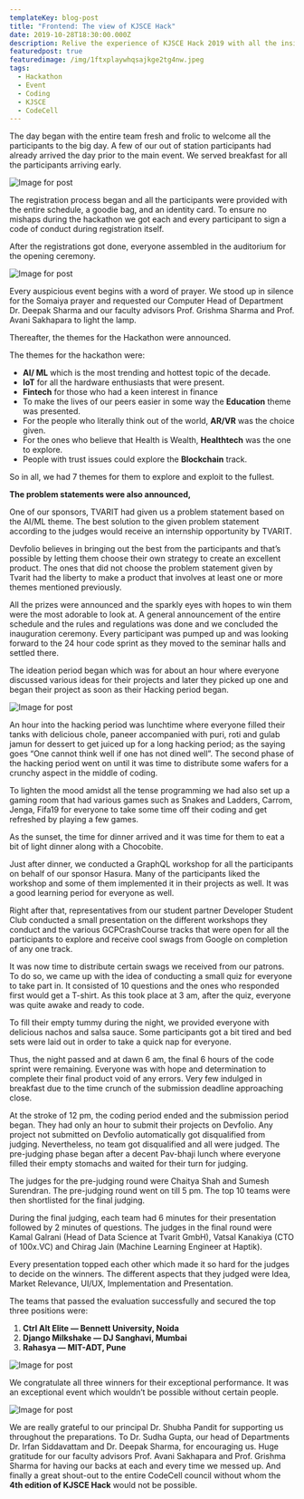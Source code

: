 ```yaml
---
templateKey: blog-post
title: "Frontend: The view of KJSCE Hack"
date: 2019-10-28T18:30:00.000Z
description: Relive the experience of KJSCE Hack 2019 with all the insights of the event!
featuredpost: true
featuredimage: /img/1ftxplaywhqsajkge2tg4nw.jpeg
tags:
  - Hackathon
  - Event
  - Coding
  - KJSCE
  - CodeCell
---
```

<!--StartFragment-->

The day began with the entire team fresh and frolic to welcome all the participants to the big day. A few of our out of station participants had already arrived the day prior to the main event. We served breakfast for all the participants arriving early.

![Image for post](/img/1ftxplaywhqsajkge2tg4nw.jpeg)

The registration process began and all the participants were provided with the entire schedule, a goodie bag, and an identity card. To ensure no mishaps during the hackathon we got each and every participant to sign a code of conduct during registration itself.

After the registrations got done, everyone assembled in the auditorium for the opening ceremony.

![Image for post](https://miro.medium.com/max/414/0*gGujXid_hQAVIkDw)

Every auspicious event begins with a word of prayer. We stood up in silence for the Somaiya prayer and requested our Computer Head of Department Dr. Deepak Sharma and our faculty advisors Prof. Grishma Sharma and Prof. Avani Sakhapara to light the lamp.

Thereafter, the themes for the Hackathon were announced.

The themes for the hackathon were:

* **AI/ ML** which is the most trending and hottest topic of the decade.
* **IoT** for all the hardware enthusiasts that were present.
* **Fintech** for those who had a keen interest in finance
* To make the lives of our peers easier in some way the **Education** theme was presented.
* For the people who literally think out of the world, **AR/VR** was the choice given.
* For the ones who believe that Health is Wealth, **Healthtech** was the one to explore.
* People with trust issues could explore the **Blockchain** track.

So in all, we had 7 themes for them to explore and exploit to the fullest.

**The problem statements were also announced,**

One of our sponsors, TVARIT had given us a problem statement based on the AI/ML theme. The best solution to the given problem statement according to the judges would receive an internship opportunity by TVARIT.

Devfolio believes in bringing out the best from the participants and that’s possible by letting them choose their own strategy to create an excellent product. The ones that did not choose the problem statement given by Tvarit had the liberty to make a product that involves at least one or more themes mentioned previously.

All the prizes were announced and the sparkly eyes with hopes to win them were the most adorable to look at. A general announcement of the entire schedule and the rules and regulations was done and we concluded the inauguration ceremony. Every participant was pumped up and was looking forward to the 24 hour code sprint as they moved to the seminar halls and settled there.

The ideation period began which was for about an hour where everyone discussed various ideas for their projects and later they picked up one and began their project as soon as their Hacking period began.

![Image for post](https://miro.medium.com/max/1093/0*6iEtQcrTDY2FrP-w)

An hour into the hacking period was lunchtime where everyone filled their tanks with delicious chole, paneer accompanied with puri, roti and gulab jamun for dessert to get juiced up for a long hacking period; as the saying goes “One cannot think well if one has not dined well”. The second phase of the hacking period went on until it was time to distribute some wafers for a crunchy aspect in the middle of coding.

To lighten the mood amidst all the tense programming we had also set up a gaming room that had various games such as Snakes and Ladders, Carrom, Jenga, Fifa19 for everyone to take some time off their coding and get refreshed by playing a few games.

As the sunset, the time for dinner arrived and it was time for them to eat a bit of light dinner along with a Chocobite.

Just after dinner, we conducted a GraphQL workshop for all the participants on behalf of our sponsor Hasura. Many of the participants liked the workshop and some of them implemented it in their projects as well. It was a good learning period for everyone as well.

Right after that, representatives from our student partner Developer Student Club conducted a small presentation on the different workshops they conduct and the various GCPCrashCourse tracks that were open for all the participants to explore and receive cool swags from Google on completion of any one track.

It was now time to distribute certain swags we received from our patrons. To do so, we came up with the idea of conducting a small quiz for everyone to take part in. It consisted of 10 questions and the ones who responded first would get a T-shirt. As this took place at 3 am, after the quiz, everyone was quite awake and ready to code.

To fill their empty tummy during the night, we provided everyone with delicious nachos and salsa sauce. Some participants got a bit tired and bed sets were laid out in order to take a quick nap for everyone.

Thus, the night passed and at dawn 6 am, the final 6 hours of the code sprint were remaining. Everyone was with hope and determination to complete their final product void of any errors. Very few indulged in breakfast due to the time crunch of the submission deadline approaching close.

At the stroke of 12 pm, the coding period ended and the submission period began. They had only an hour to submit their projects on Devfolio. Any project not submitted on Devfolio automatically got disqualified from judging. Nevertheless, no team got disqualified and all were judged. The pre-judging phase began after a decent Pav-bhaji lunch where everyone filled their empty stomachs and waited for their turn for judging.

The judges for the pre-judging round were Chaitya Shah and Sumesh Surendran. The pre-judging round went on till 5 pm. The top 10 teams were then shortlisted for the final judging.

During the final judging, each team had 6 minutes for their presentation followed by 2 minutes of questions. The judges in the final round were Kamal Galrani (Head of Data Science at Tvarit GmbH), Vatsal Kanakiya (CTO of 100x.VC) and Chirag Jain (Machine Learning Engineer at Haptik).

Every presentation topped each other which made it so hard for the judges to decide on the winners. The different aspects that they judged were Idea, Market Relevance, UI/UX, Implementation and Presentation.

The teams that passed the evaluation successfully and secured the top three positions were:

1. **Ctrl Alt Elite — Bennett University, Noida**
2. **Django Milkshake — DJ Sanghavi, Mumbai**
3. **Rahasya — MIT-ADT, Pune**

![Image for post](https://miro.medium.com/max/1600/1*Ldf5Y4zTmnBpa-TqpLq3qQ.jpeg)

We congratulate all three winners for their exceptional performance. It was an exceptional event which wouldn’t be possible without certain people.

![Image for post](https://miro.medium.com/max/6615/1*GQSz5yALOobZ6gKZPQRJcg.jpeg)

We are really grateful to our principal Dr. Shubha Pandit for supporting us throughout the preparations. To Dr. Sudha Gupta, our head of Departments Dr. Irfan Siddavattam and Dr. Deepak Sharma, for encouraging us. Huge gratitude for our faculty advisors Prof. Avani Sakhapara and Prof. Grishma Sharma for having our backs at each and every time we messed up. And finally a great shout-out to the entire CodeCell council without whom the **4th edition of KJSCE Hack** would not be possible.

<!--EndFragment-->